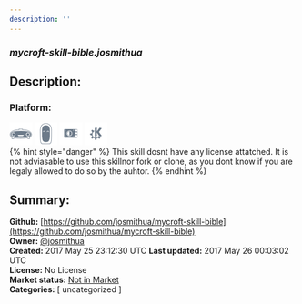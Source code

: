 ```yaml
---
description: ''
---
```


### _mycroft-skill-bible.josmithua_  
## Description:  
  
  
  
### Platform:  
 ![Mark I](../.gitbook/assets/mark-1-icon.png)  ![Mark II](../.gitbook/assets/mark-2-icon.png)  ![Picroft](../.gitbook/assets/picroft-icon.png)  ![plasmoid](../.gitbook/assets/kde.png)   
{% hint style="danger" %}
This skill dosnt have any license attatched. It is not adviasable to use this skillnor fork or clone, as you dont know if you are legaly allowed to do so by the auhtor.
{% endhint %}
  
## Summary:  
**Github:** [https://github.com/josmithua/mycroft-skill-bible](https://github.com/josmithua/mycroft-skill-bible)  
**Owner:** [@josmithua](https://github.com/josmithua)  
**Created:** 2017 May 25 23:12:30 UTC  **Last updated:** 2017 May 26 00:03:02 UTC  
**License:** No License  
**Market status:** [Not in Market](https://market.mycroft.ai/skill/)  
**Categories:** [ uncategorized ]   
